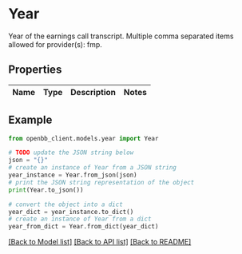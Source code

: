 # Year

Year of the earnings call transcript. Multiple comma separated items allowed for provider(s): fmp.

## Properties

Name | Type | Description | Notes
------------ | ------------- | ------------- | -------------

## Example

```python
from openbb_client.models.year import Year

# TODO update the JSON string below
json = "{}"
# create an instance of Year from a JSON string
year_instance = Year.from_json(json)
# print the JSON string representation of the object
print(Year.to_json())

# convert the object into a dict
year_dict = year_instance.to_dict()
# create an instance of Year from a dict
year_from_dict = Year.from_dict(year_dict)
```
[[Back to Model list]](../README.md#documentation-for-models) [[Back to API list]](../README.md#documentation-for-api-endpoints) [[Back to README]](../README.md)



